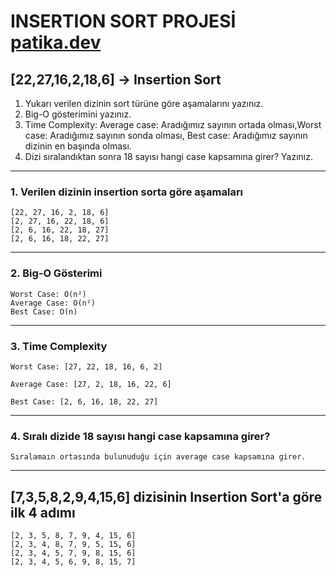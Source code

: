 # INSERTION SORT PROJESİ [patika.dev](www.patika.dev)

## [22,27,16,2,18,6] -> Insertion Sort

1) Yukarı verilen dizinin sort türüne göre aşamalarını yazınız.
2) Big-O gösterimini yazınız.
3) Time Complexity: Average case: Aradığımız sayının ortada olması,Worst case: Aradığımız sayının sonda olması, Best case: Aradığımız sayının dizinin en başında olması.
4) Dizi sıralandıktan sonra 18 sayısı hangi case kapsamına girer? Yazınız.

---

### 1. Verilen dizinin insertion sorta göre aşamaları

```text
[22, 27, 16, 2, 18, 6]
[2, 27, 16, 22, 18, 6]
[2, 6, 16, 22, 18, 27]
[2, 6, 16, 18, 22, 27]
```

---

### 2. Big-O Gösterimi

```text
Worst Case: O(n²)  
Average Case: O(n²)  
Best Case: O(n)
```

---

### 3. Time Complexity

```text
Worst Case: [27, 22, 18, 16, 6, 2]
```

```text
Average Case: [27, 2, 18, 16, 22, 6]
```

```text
Best Case: [2, 6, 16, 18, 22, 27]
```

---

### 4. Sıralı dizide 18 sayısı hangi case kapsamına girer?

```text
Sıralamaın ortasında bulunuduğu için average case kapsamına girer.
```

---

## [7,3,5,8,2,9,4,15,6] dizisinin Insertion Sort'a göre ilk 4 adımı

```text
[2, 3, 5, 8, 7, 9, 4, 15, 6]
[2, 3, 4, 8, 7, 9, 5, 15, 6]
[2, 3, 4, 5, 7, 9, 8, 15, 6]
[2, 3, 4, 5, 6, 9, 8, 15, 7]
```
